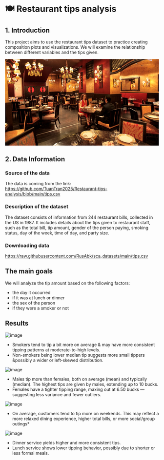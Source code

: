 # 🍽️ Restaurant tips analysis

## 1. Introduction 
This project aims to use the restaurant tips dataset to practice creating composition plots and visualizations. We will examine the relationship between different variables and the tips given.

![image](https://github.com/TuanTran2025/Restaurant-tips-analysis/blob/main/restaurant_img.jpg)

## 2. Data Information

### Source of the data
The data is coming from the link: https://github.com/TuanTran2025/Restaurant-tips-analysis/blob/main/tips.csv

### Description of the dataset
The dataset consists of information from 244 restaurant bills, collected in the US in 1987.
It includes details about the tips given to restaurant staff, such as the total bill, tip amount, gender of the person paying, smoking status, day of the week, time of day, and party size.

### Downloading data
https://raw.githubusercontent.com/RusAbk/sca_datasets/main/tips.csv

## The main goals
We will analyze the tip amount based on the following factors:
* the day it occurred
* if it was at lunch or dinner
* the sex of the person
* if they were a smoker or not

## Results
![image](https://github.com/user-attachments/assets/f8b02fd2-efca-4caa-804f-bdc262158792)
* Smokers tend to tip a bit more on average & may have more consistent tipping patterns at moderate-to-high levels.
* Non-smokers being lower median tip suggests more small tippers &possibly a wider or left-skewed distribution.

![image](https://github.com/user-attachments/assets/a6308167-3728-41a3-88fb-44a273953ec8)
* Males tip more than females, both on average (mean) and typically (median). The highest tips are given by males, extending up to 10 bucks.
* Females have a tighter tipping range, maxing out at 6.50 bucks — suggesting less variance and fewer outliers.

![image](https://github.com/user-attachments/assets/58c62e06-78fe-4755-a918-7b36479b9752)
* On average, customers tend to tip more on weekends. This may reflect a more relaxed dining experience, higher total bills, or more social/group outings*

![image](https://github.com/user-attachments/assets/adb1cf6a-0122-4d65-b762-942204a1c8b8)
* Dinner service yields higher and more consistent tips.
* Lunch service shows lower tipping behavior, possibly due to shorter or less formal meals.
